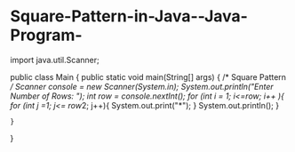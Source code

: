 # Square-Pattern-in-Java--Java-Program-



import java.util.Scanner;

public class Main {
    public static void main(String[] args) {
        /*
        Square Pattern
         */
        Scanner console = new Scanner(System.in);
        System.out.println("Enter Number of Rows: ");
        int row = console.nextInt();
        for (int i = 1; i<=row; i++ ){
            for (int j =1; j<= row*2; j++){
                System.out.print("*");
            }
            System.out.println();
        }

    }
}
